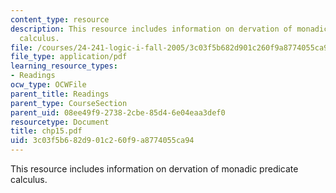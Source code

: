 ```yaml
---
content_type: resource
description: This resource includes information on dervation of monadic predicate
  calculus.
file: /courses/24-241-logic-i-fall-2005/3c03f5b682d901c260f9a8774055ca94_chp15.pdf
file_type: application/pdf
learning_resource_types:
- Readings
ocw_type: OCWFile
parent_title: Readings
parent_type: CourseSection
parent_uid: 08ee49f9-2738-2cbe-85d4-6e04eaa3def0
resourcetype: Document
title: chp15.pdf
uid: 3c03f5b6-82d9-01c2-60f9-a8774055ca94
---
```

This resource includes information on dervation of monadic predicate calculus.

